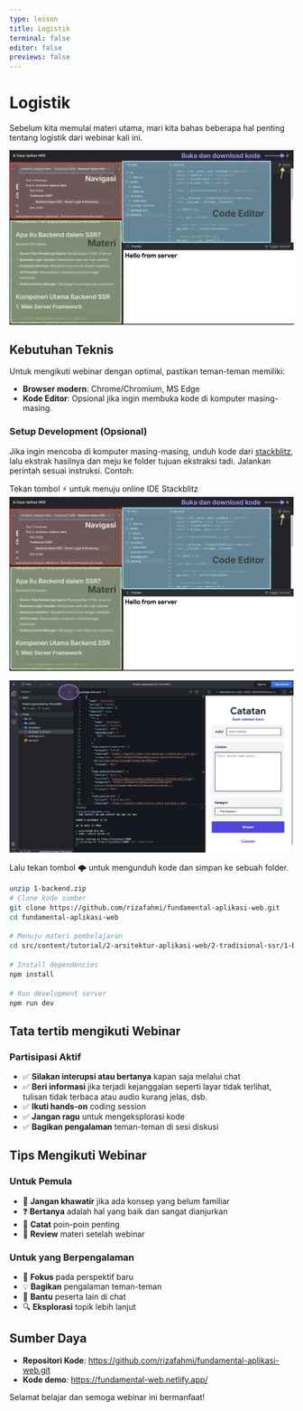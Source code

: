 ```yaml
---
type: lesson
title: Logistik
terminal: false
editor: false
previews: false
---
```


# Logistik

Sebelum kita memulai materi utama, mari kita bahas beberapa hal penting tentang logistik dari webinar kali ini.

![](public/tutorialkit.png)

## Kebutuhan Teknis

Untuk mengikuti webinar dengan optimal, pastikan teman-teman memiliki:

- **Browser modern**: Chrome/Chromium, MS Edge
- **Kode Editor**: Opsional jika ingin membuka kode di komputer masing-masing.

### Setup Development (Opsional)

Jika ingin mencoba di komputer masing-masing, unduh kode dari [stackblitz](https://stackblitz.com/), lalu ekstrak hasilnya dan meju ke folder tujuan ekstraksi tadi. Jalankan perintah sesuai instruksi. Contoh:

Tekan tombol ⚡ untuk menuju online IDE Stackblitz
![TutorialKit](/public/tutorialkit.png)

![StackBlitz](/public/stackblitz.png)

Lalu tekan tombol 🌩️ untuk mengunduh kode dan simpan ke sebuah folder.

```bash
unzip 1-backend.zip
# Clone kode sumber
git clone https://github.com/rizafahmi/fundamental-aplikasi-web.git
cd fundamental-aplikasi-web

# Menuju materi pembelajaran
cd src/content/tutorial/2-arsitektur-aplikasi-web/2-tradisional-ssr/1-backend/_solution

# Install dependencies
npm install

# Run development server
npm run dev
```

## Tata tertib mengikuti Webinar

### Partisipasi Aktif

- ✅ **Silakan interupsi atau bertanya** kapan saja melalui chat
- ✅ **Beri informasi** jika terjadi kejanggalan seperti layar tidak terlihat, tulisan tidak terbaca atau audio kurang jelas, dsb.
- ✅ **Ikuti hands-on** coding session
- ✅ **Jangan ragu** untuk mengeksplorasi kode
- ✅ **Bagikan pengalaman** teman-teman di sesi diskusi

## Tips Mengikuti Webinar

### Untuk Pemula

- 📖 **Jangan khawatir** jika ada konsep yang belum familiar
- ❓ **Bertanya** adalah hal yang baik dan sangat dianjurkan
- 📝 **Catat** poin-poin penting
- 🔄 **Review** materi setelah webinar

### Untuk yang Berpengalaman

- 🎯 **Fokus** pada perspektif baru
- 💡 **Bagikan** pengalaman teman-teman
- 🤝 **Bantu** peserta lain di chat
- 🔍 **Eksplorasi** topik lebih lanjut

## Sumber Daya

- **Repositori Kode**: https://github.com/rizafahmi/fundamental-aplikasi-web.git
- **Kode demo**: https://fundamental-web.netlify.app/

Selamat belajar dan semoga webinar ini bermanfaat!
